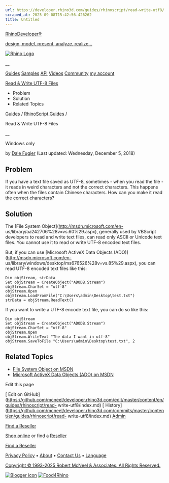 ```yaml
---
url: https://developer.rhino3d.com/guides/rhinoscript/read-write-utf8/
scraped_at: 2025-09-08T15:42:56.426262
title: Untitled
---
```


[RhinoDeveloper®](/)

[design, model, present, analyze, realize...](/)

[![Rhino Logo](https://developer.rhino3d.com/images/rhinodevlogo.png)](/)

__

[Guides](https://developer.rhino3d.com/guides)
[Samples](https://developer.rhino3d.com/samples)
[API](https://developer.rhino3d.com/api)
[Videos](https://developer.rhino3d.com/videos)
[Community](https://discourse.mcneel.com/c/rhino-developer) [my account
](https://www.rhino3d.com/my-account/ "Manage your account, licenses, and
teams")

[Read & Write UTF-8
Files](https://developer.rhino3d.com/guides/rhinoscript/read-write-utf8/)

  * Problem
  * Solution
  * Related Topics

[Guides](https://developer.rhino3d.com/en/guides/) / [RhinoScript
Guides](https://developer.rhino3d.com/en/guides/rhinoscript/) /

Read & Write UTF-8 Files

__

Windows only

by [Dale Fugier](https://discourse.mcneel.com/u/dale/) (Last updated:
Wednesday, December 5, 2018)

## Problem

If you have a text file saved as UTF-8, sometimes - when you read the file -
it reads in weird characters and not the correct characters. This happens
often when the files contain Chinese characters. How can you make it read the
correct characters?

## Solution

The [File System Object](http://msdn.microsoft.com/en-
us/library/aa242706%28v=vs.60%29.aspx), generally used by VBScript developers
to read and write text files, can read only ASCII or Unicode text files. You
cannot use it to read or write UTF-8 encoded text files.

But, if you can use [Microsoft ActiveX Data Objects
(ADO)](http://msdn.microsoft.com/en-
us/library/windows/desktop/ms676526%28v=vs.85%29.aspx), you can read UTF-8
encoded text files like this:

    
    
    Dim objStream, strData
    Set objStream = CreateObject("ADODB.Stream")
    objStream.CharSet = "utf-8"
    objStream.Open
    objStream.LoadFromFile("C:\Users\admin\Desktop\test.txt")
    strData = objStream.ReadText()
    

If you want to write a UTF-8 encode text file, you can do so like this:

    
    
    Dim objStream
    Set objStream = CreateObject("ADODB.Stream")
    objStream.CharSet = "utf-8"
    objStream.Open
    objStream.WriteText "The data I want in utf-8"
    objStream.SaveToFile "C:\Users\admin\Desktop\test.txt", 2
    

## Related Topics

  * [File System Object on MSDN](http://msdn.microsoft.com/en-us/library/aa242706%28v=vs.60%29.aspx)
  * [Microsoft ActiveX Data Objects (ADO) on MSDN](http://msdn.microsoft.com/en-us/library/windows/desktop/ms676526%28v=vs.85%29.aspx)

Edit this page

[ Edit on
GitHub](https://github.com/mcneel/developer.rhino3d.com/edit/master/content/en/guides/rhinoscript/read-
write-utf8/index.md) [
History](https://github.com/mcneel/developer.rhino3d.com/commits/master/content/en/guides/rhinoscript/read-
write-utf8/index.md) [ Admin](https://developer.rhino3d.com/admin)

[Find a Reseller](https://www.rhino3d.com/sales)

[Shop online](https://www.rhino3d.com/store) or find a
[Reseller](https://www.rhino3d.com/sales)

[Find a Reseller](https://www.rhino3d.com/sales)

[Privacy Policy](https://www.rhino3d.com/privacy) •
[About](https://www.rhino3d.com/mcneel/about) • [Contact
Us](https://www.rhino3d.com/mcneel/contact) • [
Language](https://www.rhino3d.com/language "Change to a different region or
language")

[Copyright © 1993-2025 Robert McNeel & Associates. All Rights
Reserved.](https://www.rhino3d.com/mcneel/about)

[](https://www.facebook.com/McNeelRhinoceros/)
[](https://twitter.com/bobmcneel) [](https://www.linkedin.com/groups/75313/)
[](https://www.youtube.com/user/RhinoGuide/videos) [](https://vimeo.com/rhino)
[![Blogger
icon](https://developer.rhino3d.com/images/blogger.svg)](http://blog.rhino3d.com/)
[![Food4Rhino](https://developer.rhino3d.com/images/f4r_icon_01.svg)](https://www.food4rhino.com)

